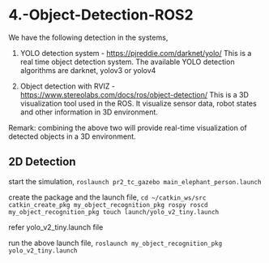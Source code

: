 # 4.-Object-Detection-ROS2

We have the following detection in the systems, 
1. YOLO detection system - https://pjreddie.com/darknet/yolo/
   This is a real time object detection system.
   The available YOLO detection algorithms are darknet, yolov3 or yolov4
   
3. Object detection with RVIZ - https://www.stereolabs.com/docs/ros/object-detection/
   This is a 3D visualization tool used in the ROS. It visualize sensor data, robot states and other information in 3D environment. 

Remark: combining the above two will provide real-time visualization of detected objects in a 3D environment.

2D Detection
---------------
start the simulation,
`roslaunch pr2_tc_gazebo main_elephant_person.launch`

create the package and the launch file,
`cd ~/catkin_ws/src
 catkin_create_pkg my_object_recognition_pkg rospy
 roscd my_object_recognition_pkg
 touch launch/yolo_v2_tiny.launch`

refer yolo_v2_tiny.launch file

run the above launch file,
`roslaunch my_object_recognition_pkg yolo_v2_tiny.launch`


